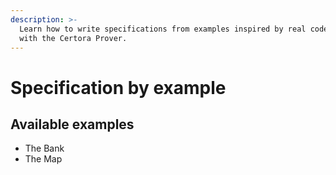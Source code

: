 ```yaml
---
description: >-
  Learn how to write specifications from examples inspired by real code verified
  with the Certora Prover.
---
```


# Specification by example

## Available examples

* The Bank
* The Map

